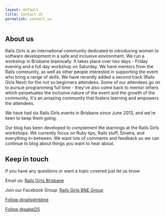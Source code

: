 ```yaml
---
layout: default
title: Contact Us
permalink: contact_us
---
```



## About us

Rails Girls is an international community dedicated to introducing women to software development in a safe and inclusive environment. We run a workshop in Brisbane biannually.
It takes place over two days - Friday evening and a full day workshop on Saturday. We have mentors from the Rails community, as well as other people interested in supporting the event who bring a range of skills.
We have recently added a second track (Rails Girls Next) for the not so beginners attendees.
Some of our attendees go on to pursue programming full time - they've also come back to mentor others which perpetuates the inclusive nature of the event and the growth of the community.
It's an amazing community that fosters learning and empowers the attendees.

We have had six Rails Girls events in Brisbane since June 2013, and we're keen to keep them going.

Our blog has been developed to complement the learnings at the Rails Girls workshops. We currently focus on Ruby tips, Rails stuff, Sinatra, and everything in-between.
We want lots of comments and feedback so we can continue to blog about things you want to hear about.

## Keep in touch

If you have any questions or want a topic covered just let us know

Email us: <a href="mailto:railsgirlsbne@gmail.com?Subject=Hello%20RailsGirls" target="_top">Rails Girls Brisbane</a>

Join our Facebook Group: <a href="https://www.facebook.com/groups/462831463794656/">Rails Girls BNE Group</a>

<a href="https://twitter.com/railsgirlsbne" class="twitter-follow-button" data-show-count="false">Follow @railsgirlsbne</a>
<script>!function(d,s,id){var js,fjs=d.getElementsByTagName(s)[0],p=/^http:/.test(d.location)?'http':'https';if(!d.getElementById(id)){js=d.createElement(s);js.id=id;js.src=p+'://platform.twitter.com/widgets.js';fjs.parentNode.insertBefore(js,fjs);}}(document, 'script', 'twitter-wjs');</script>

<a href="https://twitter.com/sabel25" class="twitter-follow-button" data-show-count="false">Follow @sabel25</a>
<script>!function(d,s,id){var js,fjs=d.getElementsByTagName(s)[0],p=/^http:/.test(d.location)?'http':'https';if(!d.getElementById(id)){js=d.createElement(s);js.id=id;js.src=p+'://platform.twitter.com/widgets.js';fjs.parentNode.insertBefore(js,fjs);}}(document, 'script', 'twitter-wjs');</script>





